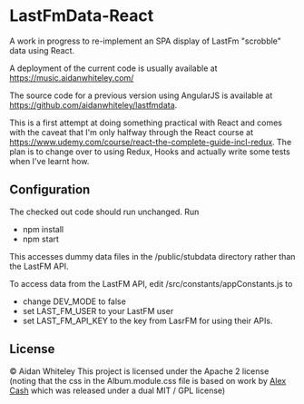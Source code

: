 # LastFmData-React

A work in progress to re-implement an SPA display of LastFm "scrobble" data using React. 

A deployment of the current code is usually available at https://music.aidanwhiteley.com/

The source code for a  previous version using AngularJS is available at https://github.com/aidanwhiteley/lastfmdata.

This is a first attempt at doing something practical with React and comes with the caveat that I'm only halfway through the React course at https://www.udemy.com/course/react-the-complete-guide-incl-redux. The plan is to change over to using Redux, Hooks and actually write some tests when I've learnt how.

## Configuration
The checked out code should run unchanged. Run
- npm install
- npm start

This accesses dummy data files in the /public/stubdata directory rather than the LastFM API.

To access data from the LastFM API, edit /src/constants/appConstants.js to
- change DEV_MODE to false
- set LAST_FM_USER to your LastFM user
- set LAST_FM_API_KEY to the key from LasrFM for using their APIs.

## License
&copy; Aidan Whiteley
This project is licensed under the Apache 2 license (noting that the css in the Album.module.css file is based on work by [Alex Cash](https://github.com/alexcash/jQuery.last.fm) which was released under a dual MIT / GPL license)